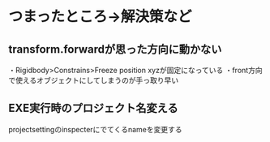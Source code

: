 # つまったところ->解決策など


## transform.forwardが思った方向に動かない
・Rigidbody>Constrains>Freeze position xyzが固定になっている
・front方向で使えるオブジェクトにしてしまうのが手っ取り早い

## EXE実行時のプロジェクト名変える
projectsettingのinspecterにでてくるnameを変更する
